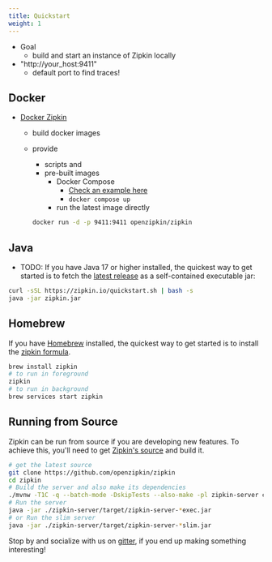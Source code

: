 ```yaml
---
title: Quickstart
weight: 1
---
```


* Goal
  * build and start an instance of Zipkin locally
* "http://your_host:9411" 
  * default port to find traces!

## Docker

* [Docker Zipkin](https://github.com/openzipkin/docker-zipkin)
  * build docker images
  * provide
    * scripts and
    * pre-built images
      * Docker Compose
        * [Check an example here](https://github.com/openzipkin/zipkin/blob/master/docker/examples/docker-compose.yml)
        * `docker compose up`
      * run the latest image directly

    ~~~ bash
    docker run -d -p 9411:9411 openzipkin/zipkin
    ~~~

## Java
* TODO: 
If you have Java 17 or higher installed, the quickest way to get started is to fetch the [latest release](https://search.maven.org/remote_content?g=io.zipkin&a=zipkin-server&v=LATEST&c=exec) as a self-contained executable jar:

~~~ bash
curl -sSL https://zipkin.io/quickstart.sh | bash -s
java -jar zipkin.jar
~~~

## Homebrew

If you have [Homebrew](https://brew.sh/) installed, the quickest way to get started is to install
the [zipkin formula](https://formulae.brew.sh/formula/zipkin).

~~~ bash
brew install zipkin
# to run in foreground
zipkin
# to run in background
brew services start zipkin
~~~

## Running from Source

Zipkin can be run from source if you are developing new features. To achieve this, you'll need to
get [Zipkin's source](https://github.com/openzipkin/zipkin) and build it.

~~~ bash
# get the latest source
git clone https://github.com/openzipkin/zipkin
cd zipkin
# Build the server and also make its dependencies
./mvnw -T1C -q --batch-mode -DskipTests --also-make -pl zipkin-server clean package
# Run the server
java -jar ./zipkin-server/target/zipkin-server-*exec.jar
# or Run the slim server
java -jar ./zipkin-server/target/zipkin-server-*slim.jar
~~~

Stop by and socialize with us on [gitter](https://gitter.im/openzipkin/zipkin), if you end up making something interesting!
